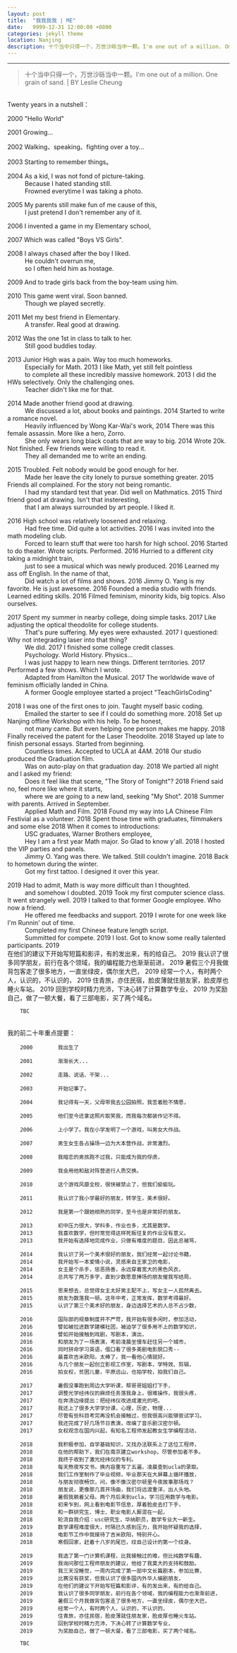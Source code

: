 ```yaml
---
layout: post
title:  "我我我我 | ME"
date:   9999-12-31 12:00:00 +0800
categories: jekyll theme
location: Nanjing
description: 十个当中只得一个，万世沙砾当中一颗。I'm one out of a million. One grain of sand.
---
```

---


> 十个当中只得一个，万世沙砾当中一颗。I'm one out of a million. One grain of sand.
> | BY Leslie Cheung

<br>Twenty years in a nutshell：

2000     "Hello World"
        
2001     Growing...
       
2002     Walking、speaking、fighting over a toy...
        
2003     Starting to remember things。
        
2004     As a kid, I was not fond of picture-taking.
         <br>&nbsp;&nbsp;&nbsp;&nbsp;&nbsp;&nbsp;&nbsp;&nbsp;&nbsp;&nbsp;Because I hated standing still.
         <br>&nbsp;&nbsp;&nbsp;&nbsp;&nbsp;&nbsp;&nbsp;&nbsp;&nbsp;&nbsp;Frowned everytime I was taking a photo.
        
2005     My parents still make fun of me cause of this, 
         <br>&nbsp;&nbsp;&nbsp;&nbsp;&nbsp;&nbsp;&nbsp;&nbsp;&nbsp;&nbsp;I just pretend I don't remember any of it.
        
2006     I invented a game in my Elementary school,
        
2007     Which was called "Boys VS Girls".
        
2008     I always chased after the boy I liked. 
         <br>&nbsp;&nbsp;&nbsp;&nbsp;&nbsp;&nbsp;&nbsp;&nbsp;&nbsp;&nbsp;He couldn't overrun me,
         <br>&nbsp;&nbsp;&nbsp;&nbsp;&nbsp;&nbsp;&nbsp;&nbsp;&nbsp;&nbsp;so I often held him as hostage.
        
2009     And to trade girls back from the boy-team using him.
        
2010     This game went viral. Soon banned. 
         <br>&nbsp;&nbsp;&nbsp;&nbsp;&nbsp;&nbsp;&nbsp;&nbsp;&nbsp;&nbsp;Though we played secretly.
                    
2011     Met my best friend in Elementary. 
         <br>&nbsp;&nbsp;&nbsp;&nbsp;&nbsp;&nbsp;&nbsp;&nbsp;&nbsp;&nbsp;A transfer. Real good at drawing.
        
2012     Was the one 1st in class to talk to her. 
         <br>&nbsp;&nbsp;&nbsp;&nbsp;&nbsp;&nbsp;&nbsp;&nbsp;&nbsp;&nbsp;Still good buddies today.
        
2013     Junior High was a pain. Way too much homeworks. 
         <br>&nbsp;&nbsp;&nbsp;&nbsp;&nbsp;&nbsp;&nbsp;&nbsp;&nbsp;&nbsp;Especially for Math. 
2013     I like Math, yet still felt pointless
         <br>&nbsp;&nbsp;&nbsp;&nbsp;&nbsp;&nbsp;&nbsp;&nbsp;&nbsp;&nbsp;to complete all these incredibly massive homework.
2013     I did the HWs selectively. Only the challenging ones. 
         <br>&nbsp;&nbsp;&nbsp;&nbsp;&nbsp;&nbsp;&nbsp;&nbsp;&nbsp;&nbsp;Teacher didn't like me for that.
        
2014     Made another friend good at drawing. 
         <br>&nbsp;&nbsp;&nbsp;&nbsp;&nbsp;&nbsp;&nbsp;&nbsp;&nbsp;&nbsp;We discussed a lot, about books and paintings.
2014     Started to write a romance novel. 
         <br>&nbsp;&nbsp;&nbsp;&nbsp;&nbsp;&nbsp;&nbsp;&nbsp;&nbsp;&nbsp;Heavily influenced by Wong Kar-Wai's work, 
2014     There was this female assassin. More like a hero, Zorro.
         <br>&nbsp;&nbsp;&nbsp;&nbsp;&nbsp;&nbsp;&nbsp;&nbsp;&nbsp;&nbsp;She only wears long black coats that are way to big.
2014     Wrote 20k. Not finished. Few friends were willing to read it. 
         <br>&nbsp;&nbsp;&nbsp;&nbsp;&nbsp;&nbsp;&nbsp;&nbsp;&nbsp;&nbsp;They all demanded me to write an ending.
       
2015     Troubled. Felt nobody would be good enough for her.
         <br>&nbsp;&nbsp;&nbsp;&nbsp;&nbsp;&nbsp;&nbsp;&nbsp;&nbsp;&nbsp;Made her leave the city lonely to pursue something greater.
2015     Friends all complained. For the story not being romantic.
         <br>&nbsp;&nbsp;&nbsp;&nbsp;&nbsp;&nbsp;&nbsp;&nbsp;&nbsp;&nbsp;I had my standard test that year. Did well on Mathmatics.
2015     Third friend good at drawing. Isn't that insteresting,
         <br>&nbsp;&nbsp;&nbsp;&nbsp;&nbsp;&nbsp;&nbsp;&nbsp;&nbsp;&nbsp;that I am always surrounded by art people. I liked it.
        
2016     High school was relatively loosened and relaxing. 
         <br>&nbsp;&nbsp;&nbsp;&nbsp;&nbsp;&nbsp;&nbsp;&nbsp;&nbsp;&nbsp;Had free time. Did quite a lot activities.
2016     I was invited into the math modeling club.
         <br>&nbsp;&nbsp;&nbsp;&nbsp;&nbsp;&nbsp;&nbsp;&nbsp;&nbsp;&nbsp;Forced to learn stuff that were too harsh for high school.
2016     Started to do theater. Wrote scripts. Performed.
2016     Hurried to a different city taking a midnight train,
         <br>&nbsp;&nbsp;&nbsp;&nbsp;&nbsp;&nbsp;&nbsp;&nbsp;&nbsp;&nbsp;just to see a musical which was newly produced.
2016     Learned my ass off English. In the name of that,
         <br>&nbsp;&nbsp;&nbsp;&nbsp;&nbsp;&nbsp;&nbsp;&nbsp;&nbsp;&nbsp;Did watch a lot of films and shows.
2016     Jimmy O. Yang is my favorite. He is just awesome.
2016     Founded a media studio with friends. Learned editing skills.
2016     Filmed feminism, minority kids, big topics. Also ourselves. 
        
2017    Spent my summer in nearby college, doing simple tasks.
2017    Like adjusting the optical theodolite for college students.
        <br>&nbsp;&nbsp;&nbsp;&nbsp;&nbsp;&nbsp;&nbsp;&nbsp;&nbsp;&nbsp;That's pure suffering. My eyes were exhausted.
2017    I questioned: Why not integrading laser into that thing? 
        <br>&nbsp;&nbsp;&nbsp;&nbsp;&nbsp;&nbsp;&nbsp;&nbsp;&nbsp;&nbsp;We did.
2017    I finished some college credit classes. 
        <br>&nbsp;&nbsp;&nbsp;&nbsp;&nbsp;&nbsp;&nbsp;&nbsp;&nbsp;&nbsp;Psychology. World History. Physics...
        <br>&nbsp;&nbsp;&nbsp;&nbsp;&nbsp;&nbsp;&nbsp;&nbsp;&nbsp;&nbsp;I was just happy to learn new things. Different territories.
2017    Performed a few shows. Which I wrote. 
        <br>&nbsp;&nbsp;&nbsp;&nbsp;&nbsp;&nbsp;&nbsp;&nbsp;&nbsp;&nbsp;Adapted from Hamilton the Musical.
2017    The worldwide wave of feminism officially landed in China.
        <br>&nbsp;&nbsp;&nbsp;&nbsp;&nbsp;&nbsp;&nbsp;&nbsp;&nbsp;&nbsp;A former Google employee started a project "TeachGirlsCoding"
        
2018    I was one of the first ones to join. Taught myself basic coding.
        <br>&nbsp;&nbsp;&nbsp;&nbsp;&nbsp;&nbsp;&nbsp;&nbsp;&nbsp;&nbsp;Emailed the starter to see if I could do something more.
2018    Set up Nanjing offline Workshop with his help. To be honest,
        <br>&nbsp;&nbsp;&nbsp;&nbsp;&nbsp;&nbsp;&nbsp;&nbsp;&nbsp;&nbsp;not many came. But even helping one person makes me happy.
2018    Finally received the patent for the Laser Theodolite.
2018    Stayed up late to finish personal essays. Started from beginning.
        <br>&nbsp;&nbsp;&nbsp;&nbsp;&nbsp;&nbsp;&nbsp;&nbsp;&nbsp;&nbsp;Countless times. Accepted to UCLA at 4AM. 
2018    Our studio produced the Graduation film. 
        <br>&nbsp;&nbsp;&nbsp;&nbsp;&nbsp;&nbsp;&nbsp;&nbsp;&nbsp;&nbsp;Was on auto-play on that graduation day.
2018    We partied all night and I asked my friend:
        <br>&nbsp;&nbsp;&nbsp;&nbsp;&nbsp;&nbsp;&nbsp;&nbsp;&nbsp;&nbsp;Does it feel like that scene, "The Story of Tonight"?
2018    Friend said no, feel more like where it starts,
        <br>&nbsp;&nbsp;&nbsp;&nbsp;&nbsp;&nbsp;&nbsp;&nbsp;&nbsp;&nbsp;where we are going to a new land, seeking "My Shot".
2018    Summer with parents. Arrived in September.
        <br>&nbsp;&nbsp;&nbsp;&nbsp;&nbsp;&nbsp;&nbsp;&nbsp;&nbsp;&nbsp;Applied Math and Film.
2018    Found my way into LA Chinese Film Festivial as a volunteer.
2018    Spent those time with graduates, filmmakers and some else
2018    When it comes to introductions:
        <br>&nbsp;&nbsp;&nbsp;&nbsp;&nbsp;&nbsp;&nbsp;&nbsp;&nbsp;&nbsp;USC graduates, Warner Brothers employee,
        <br>&nbsp;&nbsp;&nbsp;&nbsp;&nbsp;&nbsp;&nbsp;&nbsp;&nbsp;&nbsp;Hey I am a first year Math major. So Glad to know y'all.
2018    I hosted the VIP parties and panels.
        <br>&nbsp;&nbsp;&nbsp;&nbsp;&nbsp;&nbsp;&nbsp;&nbsp;&nbsp;&nbsp;Jimmy O. Yang was there. We talked. Still couldn't imagine.
2018    Back to hometown during the winter. 
        <br>&nbsp;&nbsp;&nbsp;&nbsp;&nbsp;&nbsp;&nbsp;&nbsp;&nbsp;&nbsp;Got my first tattoo. I designed it over this year.
      
2019    Had to admit, Math is way more difficult than I thoughted.
        <br>&nbsp;&nbsp;&nbsp;&nbsp;&nbsp;&nbsp;&nbsp;&nbsp;&nbsp;&nbsp;and somehow I doubted.
2019    Took my first computer science class. It went strangely well.
2019    I talked to that former Google employee. Who now a friend.
        <br>&nbsp;&nbsp;&nbsp;&nbsp;&nbsp;&nbsp;&nbsp;&nbsp;&nbsp;&nbsp;He offered me feedbacks and support.
2019    I wrote for one week like I'm Runnin' out of time.
        <br>&nbsp;&nbsp;&nbsp;&nbsp;&nbsp;&nbsp;&nbsp;&nbsp;&nbsp;&nbsp;Completed my first Chinese feature length script. 
        <br>&nbsp;&nbsp;&nbsp;&nbsp;&nbsp;&nbsp;&nbsp;&nbsp;&nbsp;&nbsp;Summitted for compete.
2019    I lost. Got to know some really talented participants.
2019    
        在他们的建议下开始写短篇和影评，有的发出来，有的给自己。
        2019        我认识了很多同学朋友，前行在各个领域，我的编程能力也渐渐前进，
        2019        暑假三个月我做背包客走了很多地方，一直坐绿皮，偶尔坐大巴，
        2019        经常一个人，有时两个人，认识的，不认识的，
        2019        住青旅，亦住民宿，脸皮薄就住朋友家，脸皮厚也睡火车站。
        2019        回到学校时精力充沛，下决心转了计算数学专业，
        2019        为奖励自己，做了一顿大餐，看了三部电影，买了两个域名。
        
        TBC
                              
        


<br>我的前二十年重点提要：

        2000        我出生了
        
        2001        渐渐长大...
        
        2002        走路、说话、干架...
        
        2003        开始记事了。
        
        2004        我记得有一天，父母带我去公园拍照，我苦着脸不情愿，
        
        2005        他们至今还拿这照片取笑我，而我每次都装作记不得。
        
        2006        上小学了。我在小学发明了一个游戏，叫男女大作战。
        
        2007        男生女生各占操场一边为大本营作战，非常激烈。
        
        2008        我暗恋的男孩跑不过我，只能成为我的俘虏，
        
        2009        我会用他和敌对阵营进行人质交换。
        
        2010        这个游戏风靡全校，很快被禁止了，但我们偷偷玩。
        
        2011        我认识了我小学最好的朋友，转学生，美术很好。
        
        2012        我是第一个跟她相熟的同学，至今也是非常好的朋友。
        
        2013        初中压力很大，学科多，作业也多，尤其是数学。
        2013        我喜欢数学，但时常觉得这样死板往复的作业没有意义。
        2013        我开始有选择地完成作业，只做有难度的题目，因此总被骂，
        
        2014        我认识了另一个美术很好的朋友，我们经常一起讨论书籍，
        2014        我开始写一本爱情小说，灵感来自王家卫的电影，
        2014        女主是个杀手，惩恶扬善，永远穿着宽大的黑色风衣，
        2014        总共写了两万多字，直到少数愿意捧场的朋友催我写结局，
        
        2015        思来想去，总觉得女主太好男主配不上，写女主一人孤然离去。
        2015        朋友为数落我一顿。这年中考，正常发挥，数学考得最好。
        2015        认识了第三个美术好的朋友，身边选择艺术的人总不占少数，
        
        2016        国际部的规章制度并不严苛，我开始有很多闲时，参加活动，
        2016        譬如被拉进数学建模社团，被迫学了很多用不上的数学知识，
        2016        譬如开始接触到戏剧，写剧本，演出，
        2016        和朋友为了一场表演，考前凌晨坐慢车赶往另一个城市，
        2016        同时拼命学习英语，借口看了很多美剧电影脱口秀--
        2016        最喜欢吉米欧阳，太棒了，我一看他心情就好。
        2016        与几个朋友一起创立影视工作室，写剧本，学特效、剪辑，
        2016        拍女权，贫困儿童，平原远山，也拍学校，拍我们自己。
        
        2017        暑假没事跑到周边大学听课，帮哥哥姐姐打下手，
        2017        调整光学经纬仪的麻烦任务落我身上，很难操作，我很头疼，
        2017        在奔溃边缘提出：把经纬仪改进成激光的吧。
        2017        我还上了很多大学学分课，心理，历史，物理...
        2017        尽管有些科目考完再没机会接触过，但我很高兴能够尝试学习。
        2017        我还完成了好几场节日表演，改编了音乐剧汉密尔顿。
        2017        女权观念在国内兴起，有知名工程师发起教女生学编程活动，
        
        2018        我积极参加，自学基础知识，又找办法联系上了这位工程师，
        2018        在他的帮助下，我们在南京建立workshop，尽管参加者不多。
        2018        我终于收到了激光经纬仪的专利。
        2018        每天熬夜写文书，换内容重写了五遍，凌晨查到ucla的录取。
        2018        我们工作室制作了毕业视频，毕业那天在大屏幕上循环播放，
        2018        与朋友彻夜畅饮，问，像不像汉密尔顿里今夜故事那场戏？
        2018        朋友说，更像那几首开场曲，我们将远渡重洋，出人头地。
        2018        暑假我赖着父母。两个月后来到ucla，学习应用数学与电影。
        2018        初来乍到，网上看到电影节信息，厚着脸皮去打下手，
        2018        和一群研究生、博士、职业电影人厮混在一起，
        2018        轮流自我介绍：usc研究生，华纳职员，数学专业大一新生。
        2019        数学课程难度很大，时隔已久感到压力，我开始怀疑我的选择，
        2018        电影节工作中我接待了吉米欧阳，特别开心。
        2018        寒假回家，赶着十八岁的尾巴，纹自己设计的第一个纹身。
  
        2019        我选了第一门计算机课程，比我接触过的难，但比纯数学有趣，
        2019        我询问那位工程师朋友的建议，他给了我莫大的支持和鼓励。
        2019        我三天没睡觉，一周内完成了第一部中文长篇剧本，参加比赛，
        2019        比赛没有获奖，但我认识了很多国内外华人编剧朋友，
        2019        在他们的建议下开始写短篇和影评，有的发出来，有的给自己。
        2019        我认识了很多同学朋友，前行在各个领域，我的编程能力也渐渐前进，
        2019        暑假三个月我做背包客走了很多地方，一直坐绿皮，偶尔坐大巴，
        2019        经常一个人，有时两个人，认识的，不认识的，
        2019        住青旅，亦住民宿，脸皮薄就住朋友家，脸皮厚也睡火车站。
        2019        回到学校时精力充沛，下决心转了计算数学专业，
        2019        为奖励自己，做了一顿大餐，看了三部电影，买了两个域名。
        
        TBC
                              
        
